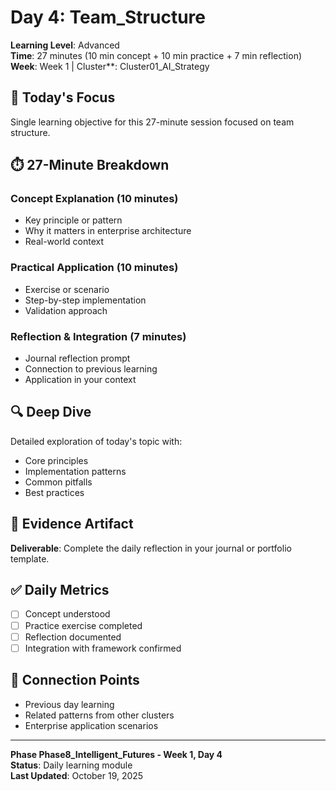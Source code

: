 # Day 4: Team_Structure

**Learning Level**: Advanced  
**Time**: 27 minutes (10 min concept + 10 min practice + 7 min reflection)  
**Week**: Week 1 | Cluster**: Cluster01_AI_Strategy

## 🎯 Today's Focus

Single learning objective for this 27-minute session focused on team structure.

## ⏱️ 27-Minute Breakdown

### Concept Explanation (10 minutes)

- Key principle or pattern
- Why it matters in enterprise architecture
- Real-world context

### Practical Application (10 minutes)

- Exercise or scenario
- Step-by-step implementation
- Validation approach

### Reflection & Integration (7 minutes)

- Journal reflection prompt
- Connection to previous learning
- Application in your context

## 🔍 Deep Dive

Detailed exploration of today's topic with:

- Core principles
- Implementation patterns
- Common pitfalls
- Best practices

## 💼 Evidence Artifact

**Deliverable**: Complete the daily reflection in your journal or portfolio template.

## ✅ Daily Metrics

- [ ] Concept understood
- [ ] Practice exercise completed
- [ ] Reflection documented
- [ ] Integration with framework confirmed

## 🔗 Connection Points

- Previous day learning
- Related patterns from other clusters
- Enterprise application scenarios

---

**Phase Phase8_Intelligent_Futures - Week 1, Day 4**  
**Status**: Daily learning module  
**Last Updated**: October 19, 2025
